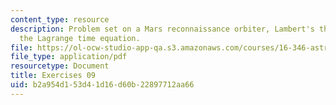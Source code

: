 ```yaml
---
content_type: resource
description: Problem set on a Mars reconnaissance orbiter, Lambert's theorem, and
  the Lagrange time equation.
file: https://ol-ocw-studio-app-qa.s3.amazonaws.com/courses/16-346-astrodynamics-fall-2008/b2a954d153d41d16d60b22897712aa66_ex_09.pdf
file_type: application/pdf
resourcetype: Document
title: Exercises 09
uid: b2a954d1-53d4-1d16-d60b-22897712aa66
---
```

